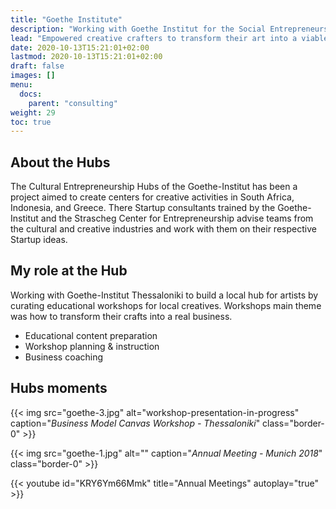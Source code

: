 ```yaml
---
title: "Goethe Institute"
description: "Working with Goethe Institut for the Social Entrepreneurship Hubs."
lead: "Empowered creative crafters to transform their art into a viable business."
date: 2020-10-13T15:21:01+02:00
lastmod: 2020-10-13T15:21:01+02:00
draft: false
images: []
menu:
  docs:
    parent: "consulting"
weight: 29
toc: true
---
```


## About the Hubs

The Cultural Entrepreneurship Hubs of the Goethe-Institut has been a project aimed to create centers for creative activities in South Africa, Indonesia, and Greece. There Startup consultants trained by the Goethe-Institut and the Strascheg Center for Entrepreneurship advise teams from the cultural and creative industries and work with them on their respective Startup ideas.

## My role at the Hub

Working with Goethe-Institut Thessaloniki to build a local hub for artists by curating educational workshops for local creatives. Workshops main theme was how to transform their crafts into a real business.

* Educational content preparation
* Workshop planning & instruction
* Business coaching

## Hubs moments

<!--{{< img src="goethe-2.jpg" alt="workshop-in-progress" caption="<em>Coaching Workshop - Munich</em>" class="border-0" >}}-->

{{< img src="goethe-3.jpg" alt="workshop-presentation-in-progress" caption="<em>Business Model Canvas Workshop - Thessaloniki</em>" class="border-0" >}}

{{< img src="goethe-1.jpg" alt="" caption="<em>Annual Meeting - Munich 2018</em>" class="border-0" >}}

{{< youtube id="KRY6Ym66Mmk" title="Annual Meetings" autoplay="true" >}}
